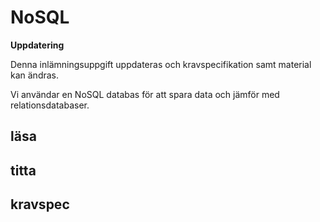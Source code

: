 # NoSQL

<div class="under-construction" id="under-construction">
    <div class="under-construction-text">
        <p><strong>Uppdatering</strong></p>
        <p>Denna inlämningsuppgift uppdateras och kravspecifikation samt material kan ändras.</p>
    </div>
</div>

Vi användar en NoSQL databas för att spara data och jämför med relationsdatabaser.

## läsa

## titta

## kravspec
